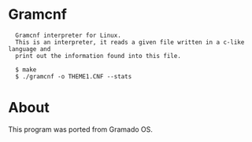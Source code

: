 # Gramcnf

```
  Gramcnf interpreter for Linux.
  This is an interpreter, it reads a given file written in a c-like language and 
  print out the information found into this file.
  
  $ make
  $ ./gramcnf -o THEME1.CNF --stats 
```

# About 

 This program was ported from Gramado OS.
 